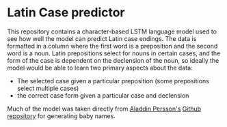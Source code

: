 # Latin Case predictor

This repository contains a character-based LSTM language model used to see how well the model can predict Latin case endings. The data is formatted in a column where the first word is a preposition and the second word is a noun. Latin prepositions select for nouns in certain cases, and the form of the case is dependent on the declension of the noun, so ideally the model would be able to learn two primary aspects about the data:

- The selected case given a particular preposition (some prepositions select multiple cases)
- the correct case form given a particular case and declension

Much of the model was taken directly from [Aladdin Persson's](https://github.com/aladdinpersson) [Github repository](https://github.com/aladdinpersson/Machine-Learning-Collection/tree/master/ML/Projects/text_generation_babynames) for generating baby names.
